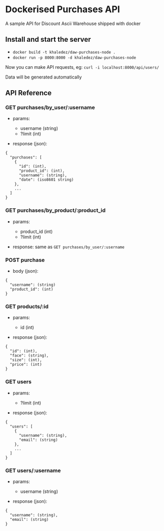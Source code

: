 # Dockerised Purchases API

A sample API for Discount Ascii Warehouse shipped with docker

## Install and start the server

- `docker build -t khaledez/daw-purchases-node .`
- `docker run -p 8000:8000 -d khaledez/daw-purchases-node`

Now you can make API requests, eg: `curl -i localhost:8000/api/users/`

Data will be generated automatically

## API Reference

### GET purchases/by_user/:username

- params:
  - username (string)
  - ?limit (int)

- response (json):

```
{
  "purchases": [
    {
      "id": (int),
      "product_id": (int),
      "username": (string),
      "date": (iso8601 string)
    },
    ...
  ]
}
```

### GET purchases/by_product/:product_id

- params:
  - product_id (int)
  - ?limit (int)

- response: same as `GET purchases/by_user/:username`

### POST purchase

- body (json):

```
{
  "username": (string)
  "product_id": (int)
}
```

### GET products/:id

- params:
  - id (int)

- response (json):

```
{
  "id": (int),
  "face": (string),
  "size": (int),
  "price": (int)
}
```

### GET users

- params:
  - ?limit (int)

- response (json):

```
{
  "users": [
    {
      "username": (string),
      "email": (string)
    },
    ...
  ]
}
```

### GET users/:username

- params:
  - username (string)

- response (json):

```
{
  "username": (string),
  "email": (string)
}
```
